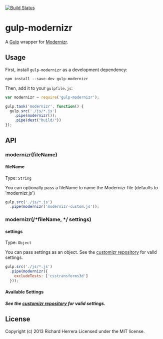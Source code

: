 <!---
# gulp-modernizr [![NPM version][modernizr-npm-image]][modernizr-npm-url] [![Build status][modernizr-travis-image]][modernizr-travis-url]
> Modernizr plugin for Gulp
-->
[![Build Status](https://travis-ci.org/doctyper/gulp-modernizr.png?branch=master,develop)](https://travis-ci.org/doctyper/gulp-modernizr)

# gulp-modernizr
A [Gulp](http://gulpjs.com/) wrapper for [Modernizr](https://github.com/doctyper/customizr).

## Usage

First, install `gulp-modernizr` as a development dependency:

```shell
npm install --save-dev gulp-modernizr
```

Then, add it to your `gulpfile.js`:

```javascript
var modernizr = require('gulp-modernizr');

gulp.task('modernizr', function() {
  gulp.src('./js/*.js')
    .pipe(modernizr());
    .pipe(dest("build/"))
});
```

## API

### modernizr(fileName)

#### fileName
Type: `String`

You can optionally pass a fileName to name the Modernizr file (defaults to 'modernizr.js')

```javascript
gulp.src('./js/*.js')
  .pipe(modernizr('modernizr-custom.js'));
```

### modernizr(/*fileName, */ settings)

#### settings
Type: `Object`

You can pass settings as an object. See the [customizr repository](https://github.com/doctyper/customizr#config-file) for valid settings.

```javascript
gulp.src('./js/*.js')
  .pipe(modernizr({
    excludeTests: ['csstransforms3d']
  }));
```

#### Available Settings
##### See the [customizr repository](https://github.com/doctyper/customizr#config-file) for valid settings.

[modernizr-travis-url]: http://travis-ci.org/doctyper/gulp-modernizr
[modernizr-travis-image]: https://secure.travis-ci.org/doctyper/gulp-modernizr.png?branch=master
<!---
[modernizr-npm-url]: https://npmjs.org/package/gulp-modernizr
[modernizr-npm-image]: https://badge.fury.io/js/gulp-modernizr.png
-->

## License
Copyright (c) 2013 Richard Herrera
Licensed under the MIT license.
